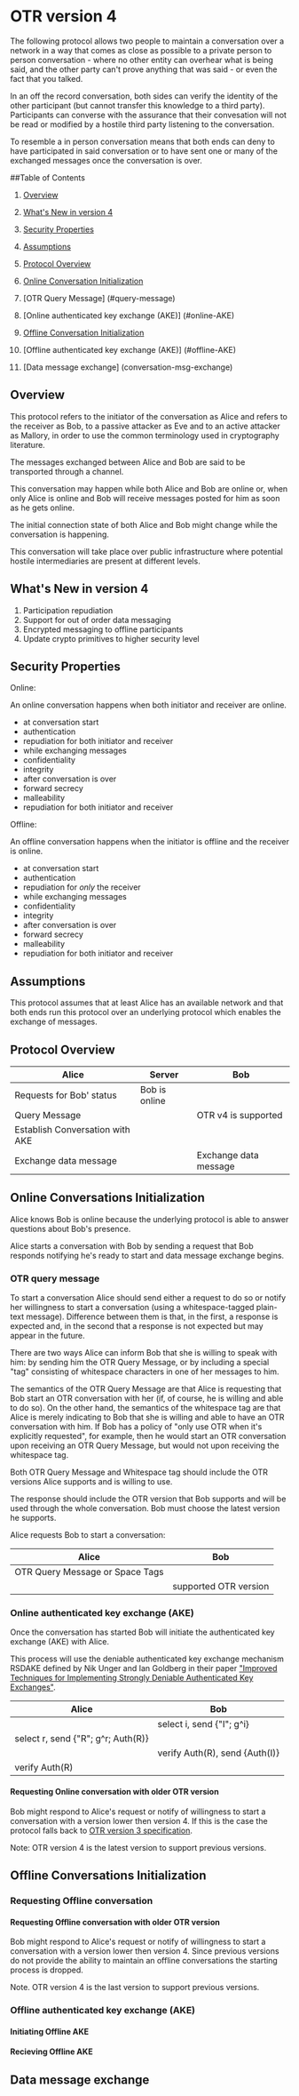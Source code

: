 # OTR version 4

The following protocol allows two people to maintain a conversation over a network in a way that comes as close as possible to a private person to person conversation - where no other entity can overhear what is being said, and the other party can't prove anything that was said - or even the fact that you talked.

In an off the record conversation, both sides can verify the identity of the other participant (but cannot transfer this knowledge to a third party). Participants can converse with the assurance that their convesation will not be read or modified by a hostile third party listening to the conversation.

To resemble a in person conversation means that both ends can deny to
have participated in said conversation or to have sent one or many of
the exchanged messages once the conversation is over.

##Table of Contents

1. [Overview](#overview)

2. [What's New in version 4](#whats-new)

3. [Security Properties](#security-properties)

4. [Assumptions](#assumptions)

5. [Protocol Overview](#protocol-overview)

6. [Online Conversation Initialization](#online-conversation-init)
  1. [OTR Query Message] (#query-message)
  2. [Online authenticated key exchange (AKE)] (#online-AKE)

7. [Offline Conversation Initialization](#offline-conversation-init)
  1. [Offline authenticated key exchange (AKE)] (#offline-AKE)

8. [Data message exchange] (conversation-msg-exchange)

## Overview <a name="overview"></a>

This protocol refers to the initiator of the conversation as Alice
and refers to the receiver as Bob, to a passive attacker as Eve and 
to an active attacker as Mallory, in order to use the common 
terminology used in cryptography literature.

The messages exchanged between Alice and Bob are said to be
transported through a channel.

This conversation may happen while both Alice and Bob are online or,
when only Alice is online and Bob will receive messages posted for him
as soon as he gets online.

The initial connection state of both Alice and Bob might change while
the conversation is happening.

This conversation will take place over public infrastructure where
potential hostile intermediaries are present at different levels.

## What's New in version 4 <a name="whats-new"></a>

1. Participation repudiation
2. Support for out of order data messaging
3. Encrypted messaging to offline participants
4. Update crypto primitives to higher security level

## Security Properties <a name="security-properties"></a>

Online:

An online conversation happens when both initiator and receiver are
online.
* at conversation start
 * authentication
 * repudiation for both initiator and receiver
* while exchanging messages
 * confidentiality
 * integrity
* after conversation is over
 * forward secrecy
 * malleability
 * repudiation for both initiator and receiver

Offline:

An offline conversation happens when the initiator is offline and the receiver is
online.
* at conversation start
 * authentication
 * repudiation for *only* the receiver
* while exchanging messages
 * confidentiality
 * integrity
* after conversation is over
 * forward secrecy
 * malleability
 * repudiation for both initiator and receiver

## Assumptions <a name="assumptions"></a>

This protocol assumes that at least Alice has an available network and that both ends run this protocol over an underlying protocol which enables the exchange of messages.

## Protocol Overview <a name="protocol-overview"></a>

| Alice                           | Server        | Bob                              |
|---------------------------------|---------------|----------------------------------|
| Requests for Bob' status        | Bob is online |                                  |
| Query Message                   |               | OTR v4 is supported              |
| Establish Conversation with AKE |               |                                  |
| Exchange data message           |               | Exchange data message            |


## Online Conversations Initialization <a name="online-conversation-init"></a>

Alice knows Bob is online because the underlying protocol is
able to answer questions about Bob's presence.

Alice starts a conversation with Bob by sending a request that
Bob responds notifying he's ready to start and data message exchange
begins.

### OTR query message <a name="query-message"></a>

To start a conversation Alice should send either a request to do so or
notify her willingness to start a conversation (using a whitespace-tagged
plain-text message). Difference between them is that, in the first,
a response is expected and, in the second that a response is not expected
but may appear in the future.

There are two ways Alice can inform Bob that she is willing to speak
with him: by sending him the OTR Query Message, or by including a special
"tag" consisting of whitespace characters in one of her messages to him.

The semantics of the OTR Query Message are that Alice is requesting that
Bob start an OTR conversation with her (if, of course, he is willing and
able to do so). On the other hand, the semantics of the whitespace tag are
that Alice is merely indicating to Bob that she is willing and able to have
an OTR conversation with him. If Bob has a policy of "only use OTR when it's
explicitly requested", for example, then he would start an OTR conversation
upon receiving an OTR Query Message, but would not upon receiving the
whitespace tag.

Both OTR Query Message and Whitespace tag should include the OTR
versions Alice supports and is willing to use.

The response should include the OTR version that Bob supports and will be used
through the whole conversation. Bob must choose the latest version he supports.

Alice requests Bob to start a conversation:

| Alice                            | Bob                   |
|----------------------------------|-----------------------|
| OTR Query Message or Space Tags  |                       |
|                                  | supported OTR version |


### Online authenticated key exchange (AKE) <a name="online-AKE"></a>

Once the conversation has started Bob will initiate the authenticated key
exchange (AKE) with Alice.

This process will use the deniable authenticated key exchange
mechanism RSDAKE defined by Nik Unger and Ian Goldberg in their paper 
["Improved Techniques for Implementing Strongly Deniable
Authenticated Key Exchanges"][1].

| Alice                              | Bob                            |
|------------------------------------|--------------------------------|
|                                    | select i, send {"I"; g^i}      |
| select r, send {"R"; g^r; Auth(R)} |                                |
|                                    | verify Auth(R), send {Auth(I)} |
| verify Auth(R)                     |                                |

#### Requesting Online conversation with older OTR version

Bob might respond to Alice's request or notify of willingness to start a
conversation with a version lower then version 4. If this is the
case the protocol falls back to [OTR version 3 specification][2].

Note: OTR version 4 is the latest version to support previous versions.


## Offline Conversations Initialization <a name="offline-conversation-init"></a>

### Requesting Offline conversation

#### Requesting Offline conversation with older OTR version

Bob might respond to Alice's request or notify of willingness to start a
conversation with a version lower then version 4. Since previous
versions do not provide the ability to maintain an offline
conversations the starting process is dropped.

Note. OTR version 4 is the last version to support previous versions.

### Offline authenticated key exchange (AKE) <a name="offline-AKE"></a>

#### Initiating Offline AKE
#### Recieving Offline AKE

## Data message exchange

[1]: http://cacr.uwaterloo.ca/techreports/2016/cacr2016-06.pdf
[2]: https://otr.cypherpunks.ca/Protocol-v3-4.0.0.html

